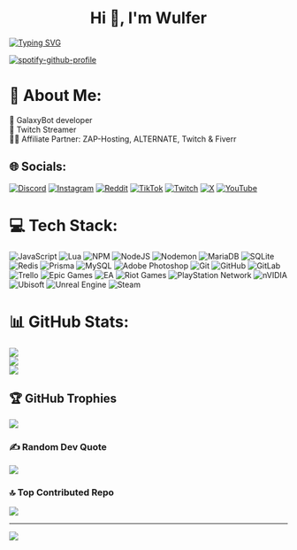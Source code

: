 <h1 align="center">Hi 👋, I'm Wulfer</h1>
<a href="https://git.io/typing-svg"><img src="https://readme-typing-svg.demolab.com?font=Fira+Code&size=40&pause=1500&center=true&width=1435&height=150&lines=Twitch+Streamer;Developer+of+WulferSystems;Owner+of+VState+RolePlay;Discord+Bot++%26+Game+Developer;Website+Developer" alt="Typing SVG" /></a>

[![spotify-github-profile](https://spotify-github-profile.kittinanx.com/api/view?uid=txejp6u53ig022rc7t6kvdy4q&cover_image=true&theme=default&show_offline=true&background_color=121212&interchange=false&bar_color=00ffbf&bar_color_cover=true)](https://spotify-github-profile.kittinanx.com/api/view?uid=txejp6u53ig022rc7t6kvdy4q&redirect=true)
# 💫 About Me:
🤖 GalaxyBot developer<br>🎤 Twitch Streamer<br>👨‍💻 Affiliate Partner: ZAP-Hosting, ALTERNATE, Twitch & Fiverr


## 🌐 Socials:
[![Discord](https://img.shields.io/badge/Discord-%237289DA.svg?logo=discord&logoColor=white)](https://discord.gg/uBfmWQFK5U) [![Instagram](https://img.shields.io/badge/Instagram-%23E4405F.svg?logo=Instagram&logoColor=white)](https://instagram.com/wulfer_gaming_19) [![Reddit](https://img.shields.io/badge/Reddit-%23FF4500.svg?logo=Reddit&logoColor=white)](https://reddit.com/user/Wulfer_Gaming_19) [![TikTok](https://img.shields.io/badge/TikTok-%23000000.svg?logo=TikTok&logoColor=white)](https://tiktok.com/@wulfer_gaming_19) [![Twitch](https://img.shields.io/badge/Twitch-%239146FF.svg?logo=Twitch&logoColor=white)](https://twitch.tv/Wulfer_Gaming_19) [![X](https://img.shields.io/badge/X-black.svg?logo=X&logoColor=white)](https://x.com/Wulfer_Gaming19) [![YouTube](https://img.shields.io/badge/YouTube-%23FF0000.svg?logo=YouTube&logoColor=white)](https://youtube.com/@WulferGaming19) 

# 💻 Tech Stack:
![JavaScript](https://img.shields.io/badge/javascript-%23323330.svg?style=for-the-badge&logo=javascript&logoColor=%23F7DF1E) ![Lua](https://img.shields.io/badge/lua-%232C2D72.svg?style=for-the-badge&logo=lua&logoColor=white) ![NPM](https://img.shields.io/badge/NPM-%23CB3837.svg?style=for-the-badge&logo=npm&logoColor=white) ![NodeJS](https://img.shields.io/badge/node.js-6DA55F?style=for-the-badge&logo=node.js&logoColor=white) ![Nodemon](https://img.shields.io/badge/NODEMON-%23323330.svg?style=for-the-badge&logo=nodemon&logoColor=%BBDEAD) ![MariaDB](https://img.shields.io/badge/MariaDB-003545?style=for-the-badge&logo=mariadb&logoColor=white) ![SQLite](https://img.shields.io/badge/sqlite-%2307405e.svg?style=for-the-badge&logo=sqlite&logoColor=white) ![Redis](https://img.shields.io/badge/redis-%23DD0031.svg?style=for-the-badge&logo=redis&logoColor=white) ![Prisma](https://img.shields.io/badge/Prisma-3982CE?style=for-the-badge&logo=Prisma&logoColor=white) ![MySQL](https://img.shields.io/badge/mysql-4479A1.svg?style=for-the-badge&logo=mysql&logoColor=white) ![Adobe Photoshop](https://img.shields.io/badge/adobe%20photoshop-%2331A8FF.svg?style=for-the-badge&logo=adobe%20photoshop&logoColor=white) ![Git](https://img.shields.io/badge/git-%23F05033.svg?style=for-the-badge&logo=git&logoColor=white) ![GitHub](https://img.shields.io/badge/github-%23121011.svg?style=for-the-badge&logo=github&logoColor=white) ![GitLab](https://img.shields.io/badge/gitlab-%23181717.svg?style=for-the-badge&logo=gitlab&logoColor=white) ![Trello](https://img.shields.io/badge/Trello-%23026AA7.svg?style=for-the-badge&logo=Trello&logoColor=white) ![Epic Games](https://img.shields.io/badge/epicgames-%23313131.svg?style=for-the-badge&logo=epicgames&logoColor=white) ![EA](https://img.shields.io/badge/ea-%23000000.svg?style=for-the-badge&logo=ea&logoColor=white) ![Riot Games](https://img.shields.io/badge/riotgames-D32936.svg?style=for-the-badge&logo=riotgames&logoColor=white) ![PlayStation Network](https://img.shields.io/badge/PSN-%230070D1.svg?style=for-the-badge&logo=Playstation&logoColor=white) ![nVIDIA](https://img.shields.io/badge/nVIDIA-%2376B900.svg?style=for-the-badge&logo=nVIDIA&logoColor=white) ![Ubisoft](https://img.shields.io/badge/Ubisoft-%23F5F5F5.svg?style=for-the-badge&logo=Ubisoft&logoColor=black) ![Unreal Engine](https://img.shields.io/badge/unrealengine-%23313131.svg?style=for-the-badge&logo=unrealengine&logoColor=white) ![Steam](https://img.shields.io/badge/steam-%23000000.svg?style=for-the-badge&logo=steam&logoColor=white)
# 📊 GitHub Stats:
![](https://github-readme-stats.vercel.app/api?username=WulferGaming19&theme=github_dark&hide_border=false&include_all_commits=true&count_private=true)<br/>
![](https://github-readme-streak-stats.herokuapp.com/?user=WulferGaming19&theme=github_dark&hide_border=false)<br/>
![](https://github-readme-stats.vercel.app/api/top-langs/?username=WulferGaming19&theme=github_dark&hide_border=false&include_all_commits=true&count_private=true&layout=compact)

## 🏆 GitHub Trophies
![](https://github-profile-trophy.vercel.app/?username=WulferGaming19&theme=github_dark_dimmed&no-frame=false&no-bg=true&margin-w=4)

### ✍️ Random Dev Quote
![](https://quotes-github-readme.vercel.app/api?type=horizontal&theme=radical)

### 🔝 Top Contributed Repo
![](https://github-contributor-stats.vercel.app/api?username=WulferGaming19&limit=5&theme=github_dark_dimmed&combine_all_yearly_contributions=true)

---
[![](https://visitcount.itsvg.in/api?id=WulferGaming19&icon=2&color=0)](https://visitcount.itsvg.in)

<!-- Proudly created with GPRM ( https://gprm.itsvg.in ) -->
